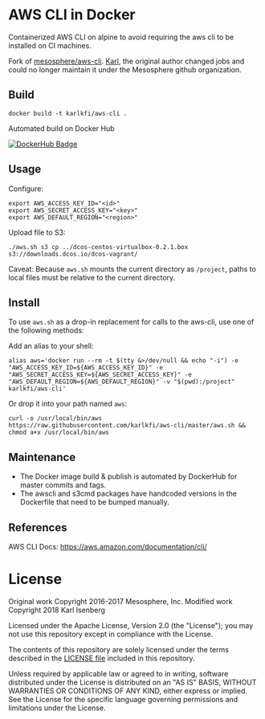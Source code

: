 # AWS CLI in Docker

Containerized AWS CLI on alpine to avoid requiring the aws cli to be installed on CI machines.

Fork of [mesosphere/aws-cli](https://github.com/mesosphere/aws-cli). [Karl](https://github.com/karlkfi), the original author changed jobs and could no longer maintain it under the Mesosphere github organization.

## Build

```
docker build -t karlkfi/aws-cli .
```

Automated build on Docker Hub

[![DockerHub Badge](http://dockeri.co/image/karlkfi/aws-cli)](https://hub.docker.com/r/karlkfi/aws-cli/)

## Usage

Configure:

```
export AWS_ACCESS_KEY_ID="<id>"
export AWS_SECRET_ACCESS_KEY="<key>"
export AWS_DEFAULT_REGION="<region>"
```

Upload file to S3:

```
./aws.sh s3 cp ../dcos-centos-virtualbox-0.2.1.box s3://downloads.dcos.io/dcos-vagrant/
```

Caveat: Because `aws.sh` mounts the current directory as `/project`, paths to local files must be relative to the current directory.

## Install

To use `aws.sh` as a drop-in replacement for calls to the aws-cli, use one of the following methods:

Add an alias to your shell:

```
alias aws='docker run --rm -t $(tty &>/dev/null && echo "-i") -e "AWS_ACCESS_KEY_ID=${AWS_ACCESS_KEY_ID}" -e "AWS_SECRET_ACCESS_KEY=${AWS_SECRET_ACCESS_KEY}" -e "AWS_DEFAULT_REGION=${AWS_DEFAULT_REGION}" -v "$(pwd):/project" karlkfi/aws-cli'
```

Or drop it into your path named `aws`:

```
curl -o /usr/local/bin/aws https://raw.githubusercontent.com/karlkfi/aws-cli/master/aws.sh && chmod a+x /usr/local/bin/aws
```

## Maintenance

- The Docker image build & publish is automated by DockerHub for master commits and tags.
- The awscli and s3cmd packages have handcoded versions in the Dockerfile that need to be bumped manually.

## References

AWS CLI Docs: https://aws.amazon.com/documentation/cli/


# License

Original work Copyright 2016-2017 Mesosphere, Inc.
Modified work Copyright 2018 Karl Isenberg

Licensed under the Apache License, Version 2.0 (the "License");
you may not use this repository except in compliance with the License.

The contents of this repository are solely licensed under the terms described in the [LICENSE file](./LICENSE) included in this repository.

Unless required by applicable law or agreed to in writing, software
distributed under the License is distributed on an "AS IS" BASIS,
WITHOUT WARRANTIES OR CONDITIONS OF ANY KIND, either express or implied.
See the License for the specific language governing permissions and
limitations under the License.
